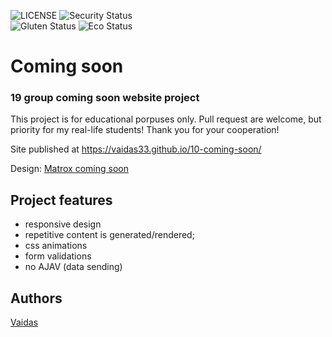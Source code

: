 ![LICENSE](https://img.shields.io/badge/license-MIT-blue.svg?style=flat-square)
![Security Status](https://img.shields.io/security-headers?label=Security&url=https%3A%2F%2Fgithub.com&style=flat-square)<br>
![Gluten Status](https://img.shields.io/badge/Gluten-Free-green.svg)
![Eco Status](https://img.shields.io/badge/ECO-Friendly-green.svg)<br>

# Coming soon

### 19 group coming soon website project

This project is for educational porpuses only. Pull request are welcome, but priority for my real-life students! Thank you for your cooperation!

Site published at https://vaidas33.github.io/10-coming-soon/

Design: [Matrox coming soon](https://cdn.discordapp.com/attachments/648536139677958156/651479019476221953/coming-soon-wide.png)

## Project features

- responsive design
- repetitive content is generated/rendered;
- css animations
- form validations
- no AJAV (data sending)

## Authors

[Vaidas](https://github.com/vaidas33)<br>
